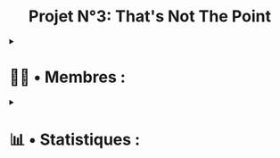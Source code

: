 <h1 align="center">
Projet N°3: That's Not The Point
</h1>

<details>

<summary> 
<h1> 
👨‍💼 • Membres :
</summary>
</h1>


### Classe de 1ere 4, Cours de Mr Pioche
* #### Célestin → [GoldyRat](https://github.com/GoldyRat)
* #### Mateo → [El1teW0lf](https://github.com/El1teW0lf)
* #### Victor → [Herasium](https://github.com/Herasium)
* #### Benjamin → [Ben-cpu-gpu](https://github.com/Ben-cpu-gpu)
* $\dfrac{1}{kahoot}$

</details>

<details>

<summary> 
<h1> 
📊 • Statistiques :
</summary>
</h1>

> ![image](https://github.com/El1teW0lf/2024_2025__p04_projet2.5_n1/blob/main/folder/test.svg)

> ![imagee](https://github.com/El1teW0lf/2024_2025__p04_projet2.5_n1/blob/main/folder/stat_langage.svg)

> ### VOUS ÊTES OBLIGES D'INSTALLER TOUS LES MODULES : ```requirements.txt```

</details>
